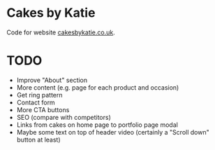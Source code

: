 # Cakes by Katie

Code for website [cakesbykatie.co.uk](https://www.cakesbykatie.co.uk).

# TODO

- Improve "About" section
- More content (e.g. page for each product and occasion)
- Get ring pattern
- Contact form
- More CTA buttons
- SEO (compare with competitors)
- Links from cakes on home page to portfolio page modal
- Maybe some text on top of header video (certainly a "Scroll down" button at least)